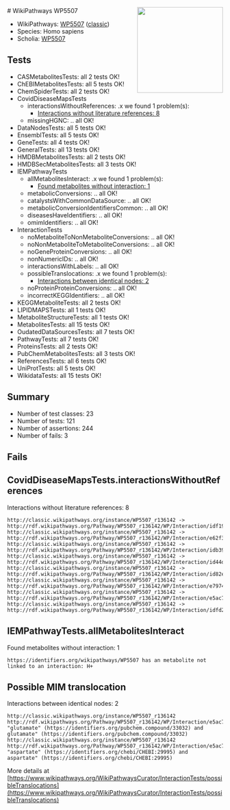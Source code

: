 <img style="float: right; width: 200px" src="https://cms-assets.nporadio.nl/npo3fm/NPO-Serious-Request-Logo-Groen-Ik-Steun-RGB.png" />
# WikiPathways WP5507

* WikiPathways: [WP5507](https://wikipathways.org/pathways/WP5507) ([classic](https://classic.wikipathways.org/instance/WP5507))
* Species: Homo sapiens
* Scholia: [WP5507](https://scholia.toolforge.org/wikipathways/WP5507)
## Tests
* CASMetabolitesTests: all 2 tests OK!
* ChEBIMetabolitesTests: all 5 tests OK!
* ChemSpiderTests: all 2 tests OK!
* CovidDiseaseMapsTests
    * interactionsWithoutReferences: .x we found 1 problem(s):
        * [Interactions without literature references: 8](#2e295936)
    * missingHGNC: .. all OK!
* DataNodesTests: all 5 tests OK!
* EnsemblTests: all 5 tests OK!
* GeneTests: all 4 tests OK!
* GeneralTests: all 13 tests OK!
* HMDBMetabolitesTests: all 2 tests OK!
* HMDBSecMetabolitesTests: all 3 tests OK!
* IEMPathwayTests
    * allMetabolitesInteract: .x we found 1 problem(s):
        * [Found metabolites without interaction: 1](#2bc2e7ec)
    * metabolicConversions: .. all OK!
    * catalystsWithCommonDataSource: .. all OK!
    * metabolicConversionIdentifiersCommon: .. all OK!
    * diseasesHaveIdentifiers: .. all OK!
    * omimIdentifiers: .. all OK!
* InteractionTests
    * noMetaboliteToNonMetaboliteConversions: .. all OK!
    * noNonMetaboliteToMetaboliteConversions: .. all OK!
    * noGeneProteinConversions: .. all OK!
    * nonNumericIDs: .. all OK!
    * interactionsWithLabels: .. all OK!
    * possibleTranslocations: .x we found 1 problem(s):
        * [Interactions between identical nodes: 2](#1c118207)
    * noProteinProteinConversions: .. all OK!
    * incorrectKEGGIdentifiers: .. all OK!
* KEGGMetaboliteTests: all 2 tests OK!
* LIPIDMAPSTests: all 1 tests OK!
* MetaboliteStructureTests: all 1 tests OK!
* MetabolitesTests: all 15 tests OK!
* OudatedDataSourcesTests: all 7 tests OK!
* PathwayTests: all 7 tests OK!
* ProteinsTests: all 2 tests OK!
* PubChemMetabolitesTests: all 3 tests OK!
* ReferencesTests: all 6 tests OK!
* UniProtTests: all 5 tests OK!
* WikidataTests: all 15 tests OK!


## Summary

* Number of test classes: 23
* Number of tests: 121
* Number of assertions: 244
* Number of fails: 3

## Fails

<a name="2e295936" />

## CovidDiseaseMapsTests.interactionsWithoutReferences

Interactions without literature references: 8
```
http://classic.wikipathways.org/instance/WP5507_r136142 -> http://rdf.wikipathways.org/Pathway/WP5507_r136142/WP/Interaction/idf19b1116
http://classic.wikipathways.org/instance/WP5507_r136142 -> http://rdf.wikipathways.org/Pathway/WP5507_r136142/WP/Interaction/e62f3
http://classic.wikipathways.org/instance/WP5507_r136142 -> http://rdf.wikipathways.org/Pathway/WP5507_r136142/WP/Interaction/idb392db48
http://classic.wikipathways.org/instance/WP5507_r136142 -> http://rdf.wikipathways.org/Pathway/WP5507_r136142/WP/Interaction/id44d726aa
http://classic.wikipathways.org/instance/WP5507_r136142 -> http://rdf.wikipathways.org/Pathway/WP5507_r136142/WP/Interaction/id82ed4a58
http://classic.wikipathways.org/instance/WP5507_r136142 -> http://rdf.wikipathways.org/Pathway/WP5507_r136142/WP/Interaction/e7974
http://classic.wikipathways.org/instance/WP5507_r136142 -> http://rdf.wikipathways.org/Pathway/WP5507_r136142/WP/Interaction/e5ac7
http://classic.wikipathways.org/instance/WP5507_r136142 -> http://rdf.wikipathways.org/Pathway/WP5507_r136142/WP/Interaction/idfd2ccf14
```

<a name="2bc2e7ec" />

## IEMPathwayTests.allMetabolitesInteract

Found metabolites without interaction: 1
```
https://identifiers.org/wikipathways/WP5507 has an metabolite not linked to an interaction: H+
```

<a name="1c118207" />

## Possible MIM translocation

Interactions between identical nodes: 2
```
http://classic.wikipathways.org/instance/WP5507_r136142 http://rdf.wikipathways.org/Pathway/WP5507_r136142/WP/Interaction/e5ac7 "glutamate" (https://identifiers.org/pubchem.compound/33032) and 
glutamate" (https://identifiers.org/pubchem.compound/33032)
http://classic.wikipathways.org/instance/WP5507_r136142 http://rdf.wikipathways.org/Pathway/WP5507_r136142/WP/Interaction/e5ac7 "aspartate" (https://identifiers.org/chebi/CHEBI:29995) and 
aspartate" (https://identifiers.org/chebi/CHEBI:29995)
```

More details at [https://www.wikipathways.org/WikiPathwaysCurator/InteractionTests/possibleTranslocations](https://www.wikipathways.org/WikiPathwaysCurator/InteractionTests/possibleTranslocations)

